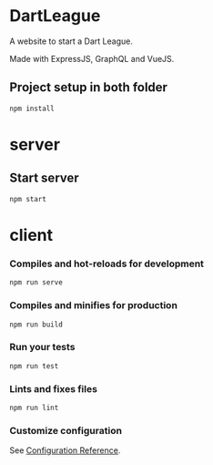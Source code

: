 # DartLeague

A website to start a Dart League.

Made with ExpressJS, GraphQL and VueJS.

## Project setup in both folder
```
npm install
```

# server

## Start server
```
npm start
```

# client

### Compiles and hot-reloads for development
```
npm run serve
```

### Compiles and minifies for production
```
npm run build
```

### Run your tests
```
npm run test
```

### Lints and fixes files
```
npm run lint
```

### Customize configuration
See [Configuration Reference](https://cli.vuejs.org/config/).
